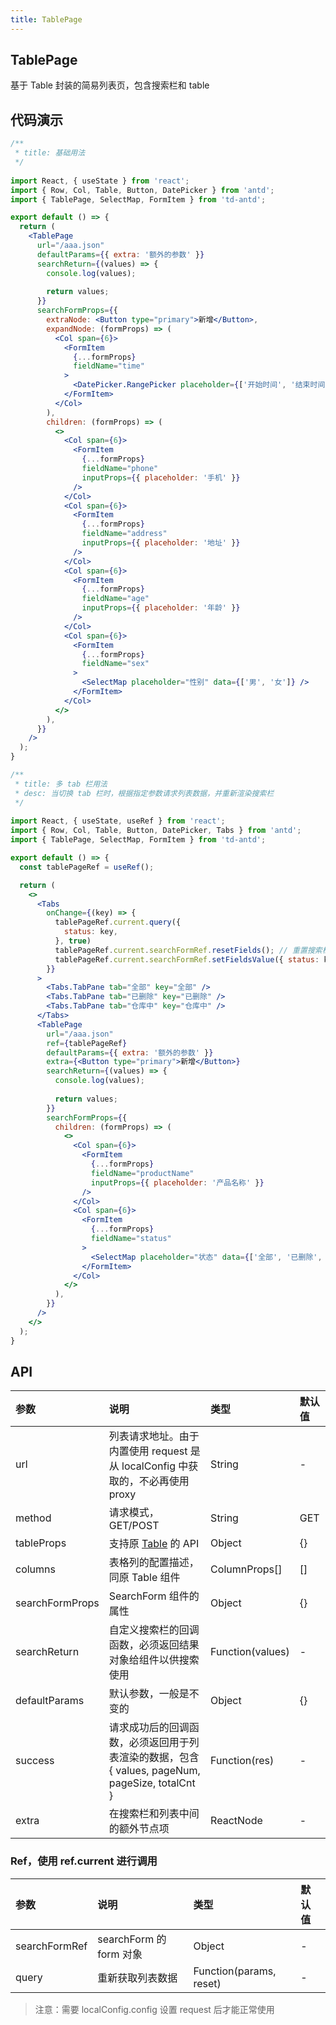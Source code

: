 ```yaml
---
title: TablePage
---
```


## TablePage

基于 Table 封装的简易列表页，包含搜索栏和 table

## 代码演示

```jsx
/**
 * title: 基础用法
 */
 
import React, { useState } from 'react';
import { Row, Col, Table, Button, DatePicker } from 'antd';
import { TablePage, SelectMap, FormItem } from 'td-antd';

export default () => {
  return (
    <TablePage
      url="/aaa.json"
      defaultParams={{ extra: '额外的参数' }}
      searchReturn={(values) => {
        console.log(values);
        
        return values;
      }}
      searchFormProps={{
        extraNode: <Button type="primary">新增</Button>,
        expandNode: (formProps) => (
          <Col span={6}>
            <FormItem
              {...formProps}
              fieldName="time"
            >
              <DatePicker.RangePicker placeholder={['开始时间', '结束时间']} />
            </FormItem>
          </Col>
        ),
        children: (formProps) => (
          <>
            <Col span={6}>
              <FormItem
                {...formProps}
                fieldName="phone"
                inputProps={{ placeholder: '手机' }}
              />
            </Col>
            <Col span={6}>
              <FormItem
                {...formProps}
                fieldName="address"
                inputProps={{ placeholder: '地址' }}
              />
            </Col>
            <Col span={6}>
              <FormItem
                {...formProps}
                fieldName="age"
                inputProps={{ placeholder: '年龄' }}
              />
            </Col>
            <Col span={6}>
              <FormItem
                {...formProps}
                fieldName="sex"
              >
                <SelectMap placeholder="性别" data={['男', '女']} />
              </FormItem>
            </Col>
          </>
        ),
      }}
    />
  );
}
```

```jsx
/**
 * title: 多 tab 栏用法
 * desc: 当切换 tab 栏时，根据指定参数请求列表数据，并重新渲染搜索栏
 */
 
import React, { useState, useRef } from 'react';
import { Row, Col, Table, Button, DatePicker, Tabs } from 'antd';
import { TablePage, SelectMap, FormItem } from 'td-antd';

export default () => {
  const tablePageRef = useRef();

  return (
    <>
      <Tabs
        onChange={(key) => {
          tablePageRef.current.query({
            status: key,
          }, true)
          tablePageRef.current.searchFormRef.resetFields(); // 重置搜索栏
          tablePageRef.current.searchFormRef.setFieldsValue({ status: key }); // 设置搜索栏
        }}
      >
        <Tabs.TabPane tab="全部" key="全部" />
        <Tabs.TabPane tab="已删除" key="已删除" />
        <Tabs.TabPane tab="仓库中" key="仓库中" />
      </Tabs>
      <TablePage
        url="/aaa.json"
        ref={tablePageRef}
        defaultParams={{ extra: '额外的参数' }}
        extra={<Button type="primary">新增</Button>}
        searchReturn={(values) => {
          console.log(values);
          
          return values;
        }}
        searchFormProps={{
          children: (formProps) => (
            <>
              <Col span={6}>
                <FormItem
                  {...formProps}
                  fieldName="productName"
                  inputProps={{ placeholder: '产品名称' }}
                />
              </Col>
              <Col span={6}>
                <FormItem
                  {...formProps}
                  fieldName="status"
                >
                  <SelectMap placeholder="状态" data={['全部', '已删除', '仓库中']} />
                </FormItem>
              </Col>
            </>
          ),
        }}
      />
    </>
  );
}
```

## API

|参数|说明|类型|默认值|
|:--|:--|:--|:--|
|url|列表请求地址。由于内置使用 request 是从 localConfig 中获取的，不必再使用 proxy |String|-|
|method|请求模式，GET/POST|String|GET|
|tableProps|支持原 [Table](https://3x.ant.design/components/table-cn/) 的 API|Object|{}|
|columns|表格列的配置描述，同原 Table 组件|ColumnProps[]|[]|
|searchFormProps|SearchForm 组件的属性|Object|{}|
|searchReturn|自定义搜索栏的回调函数，必须返回结果对象给组件以供搜索使用|Function(values)|-|
|defaultParams|默认参数，一般是不变的|Object|{}|
|success|请求成功后的回调函数，必须返回用于列表渲染的数据，包含 { values, pageNum, pageSize, totalCnt }|Function(res)|-|
|extra|在搜索栏和列表中间的额外节点项|ReactNode|-|

### Ref，使用 ref.current 进行调用

|参数|说明|类型|默认值|
|:--|:--|:--|:--|
|searchFormRef|searchForm 的 form 对象|Object|-|
|query|重新获取列表数据|Function(params, reset)|-|

> 注意：需要 localConfig.config 设置 request 后才能正常使用
